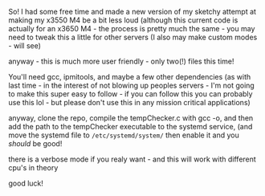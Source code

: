 So! I had some free time and made a new version of my sketchy attempt at making my x3550 M4 be a bit less loud (although this current code is actually for an x3650 M4 - the process is pretty much the same - you may need to tweak this a little for other servers (I also may make custom modes - will see)

anyway - this is much more user friendly - only two(!) files this time!

You'll need gcc, ipmitools, and maybe a few other dependencies (as with last time - in the interest of not blowing up peoples servers - I'm not going to make this super easy to follow - if you can follow this you can probably use this lol - but please don't use this in any mission critical applications)

anyway, clone the repo, compile the tempChecker.c with gcc -o, and then add the path to the tempChecker executable to the systemd service, (and move the systemd file to `/etc/systemd/system/` then enable it and you *should* be good!

there is a verbose mode if you realy want - and this will work with different cpu's in theory

good luck!
